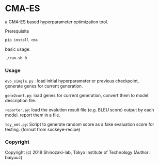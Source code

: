 # CMA-ES

a CMA-ES based hyperparameter optimization tool.

Prerequisite

```bash
pip install cma
```

basic usage:

```bash
./run.sh 0
```

### Usage

``evo_single.py`` : load initial hyperparameter or previous checkpoint, generate genes for current generation.

``gene2conf.py``:  load genes for current generation, convert them to model description file.

``reporter.py``:  load the evalution result file (e.g. BLEU score) output by each model. report them in a file.

``toy_nmt.py``: Script to generate random score as a fake evaluation score for testing. (format from sockeye-recipe)

### Copyright

Copyright (c) 2018 Shinozaki-lab, Tokyo Institute of Technology (Author: baiyuuz)

